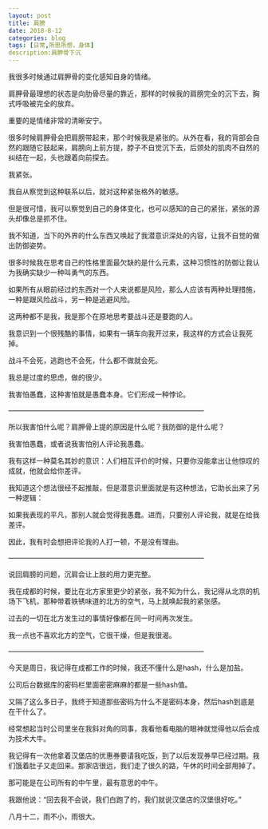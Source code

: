 ```yaml
---
layout: post
title: 肩膀
date: 2018-8-12
categories: blog
tags: [日常,所思所想，身体]
description:肩胛骨下沉
---
```



我很多时候通过肩胛骨的变化感知自身的情绪。

肩胛骨最理想的状态是向肋骨尽量的靠近，那样的时候我的肩膀完全的沉下去，胸式呼吸被完全的放弃。

重要的是情绪非常的清晰安宁。

很多时候肩胛骨会把肩膀带起来，那个时候我是紧张的。从外在看，我的背部会自然的跟随它鼓起来，肩膀向上前方提，脖子不自觉沉下去，后颈处的肌肉不自然的纠结在一起，头也跟着向前探去。

我紧张。

我自从察觉到这种联系以后，就对这种紧张格外的敏感。

但是很可惜，我可以察觉到自己的身体变化，也可以感知的自己的紧张，紧张的源头却像总是抓不住。

我不知道，当下的外界的什么东西又唤起了我潜意识深处的内容，让我不自觉的做出防御姿势。

很多时候我在思考自己的性格里面最欠缺的是什么元素，这种习惯性的防御让我认为我确实缺少一种叫勇气的东西。

如果所有从眼前经过的东西对一个人来说都是风险，那么人应该有两种处理措施，一种是跟风险战斗，另一种是逃避风险。

这两种都不是我，我是那个在原地思考要战斗还是要跑的人。

我意识到一个很残酷的事情，如果有一辆车向我开过来，我这样的方式会让我死掉。

战斗不会死，逃跑也不会死，什么都不做就会死。

我总是过度的思虑，做的很少。

我害怕愚蠢，这种害怕就是愚蠢本身。它们形成一种悖论。

————————————————————————————

所以我害怕什么呢？肩胛骨上提的原因是什么呢？我防御的是什么呢？

我害怕愚蠢，或者说我害怕别人评论我愚蠢。

我有这样一种莫名其妙的意识：人们相互评价的时候，只要你没能拿出让他惊叹的成就，他就会给你差评。

我知道这个想法很经不起推敲，但是潜意识里面就是有这种想法，它助长出来了另一种逻辑：

如果我表现的平凡，那别人就会觉得我愚蠢。进而，只要别人评论我，就是在给我差评。

因此，我有时会想把评论我的人打一顿，不是没有理由。

————————————————————————————


说回肩膀的问题，沉肩会让上肢的用力更完整。

我在成都的时候，要比在北方家里更少的紧张，我不知为什么，我记得从北京的机场下飞机，那种带着铁锈味道的北方的空气，马上就唤起我的紧张感。

过去的一切在北方发生过的事情好像都在同一时间再次发生。

我一点也不喜欢北方的空气，它很干燥，但是我很渴。

————————————————————————————

今天是周日，我记得在成都工作的时候，我还不懂什么是hash，什么是加盐。

公司后台数据库的密码栏里面密密麻麻的都是一些hash值。

又隔了这么多日子，我终于知道那些密码为什么不是密码本身，然后hash到底是在干什么了。

经常想起当时公司里坐在我斜对角的同事，我看他看电脑的眼神就觉得他以后会成为技术大牛。

我记得有一次他拿着汉堡店的优惠券要请我吃饭，到了以后发现券早已经过期。我们饿着肚子又走回来。那家店很远，我们走了很久的路，午休的时间全部用掉了。

那可能是在公司所有的中午里，最有意思的中午。

我跟他说：“回去我不会说，我们白跑了的，我们就说汉堡店的汉堡很好吃。”

八月十二，雨不小，雨很大。
